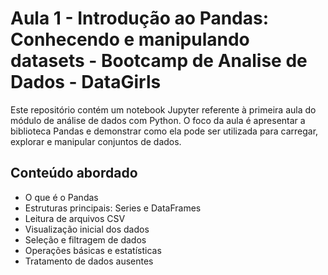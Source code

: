 

# Aula 1 - Introdução ao Pandas: Conhecendo e manipulando datasets - Bootcamp de Analise de Dados - DataGirls

Este repositório contém um notebook Jupyter referente à primeira aula do módulo de análise de dados com Python. O foco da aula é apresentar a biblioteca Pandas e demonstrar como ela pode ser utilizada para carregar, explorar e manipular conjuntos de dados.

## Conteúdo abordado

- O que é o Pandas
- Estruturas principais: Series e DataFrames
- Leitura de arquivos CSV
- Visualização inicial dos dados
- Seleção e filtragem de dados
- Operações básicas e estatísticas
- Tratamento de dados ausentes
